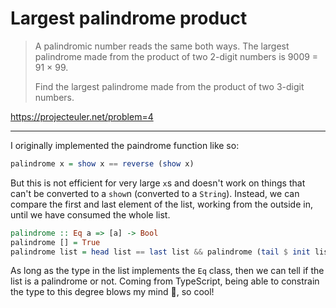 # Largest palindrome product

> A palindromic number reads the same both ways. The largest palindrome made from the product of two 2-digit numbers is 9009 = 91 × 99.
>
> Find the largest palindrome made from the product of two 3-digit numbers.

https://projecteuler.net/problem=4

---

I originally implemented the paindrome function like so:

```haskell
palindrome x = show x == reverse (show x)
```

But this is not efficient for very large `x`s and doesn't work on things that can't be converted to a `show`n (converted to a `String`). Instead, we can compare the first and last element of the list, working from the outside in, until we have consumed the whole list.

```haskell
palindrome :: Eq a => [a] -> Bool
palindrome [] = True
palindrome list = head list == last list && palindrome (tail $ init list)
```

As long as the type in the list implements the `Eq` class, then we can tell if the list is a palindrome or not. Coming from TypeScript, being able to constrain the type to this degree blows my mind 🤯, so cool!
